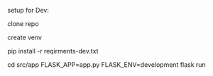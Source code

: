 setup for Dev:

clone repo

create venv

pip install -r reqirments-dev.txt

cd src/app
FLASK_APP=app.py FLASK_ENV=development flask run

